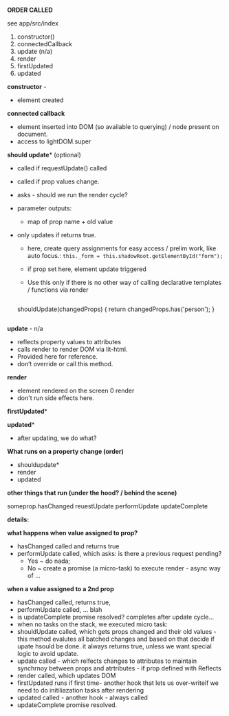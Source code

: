 __ORDER CALLED__

see app/src/index

1. constructor()
2. connectedCallback
4. update (n/a)
5. render
6. firstUpdated
7. updated

**constructor** - 
 - element created

**connected callback** 
- element inserted into DOM (so available to querying) / node present on document.  
- access to lightDOM.super 

**should update*** (optional) 
- called if requestUpdate() called 
- called if prop values change. 
- asks - should we run the render cycle? 
- parameter outputs: 
  - map of prop name + old value
- only updates if returns true.

  - here, create query assignments for easy access / prelim work, like auto focus.: 
    `this._form = this.shadowRoot.getElementById("form");`
  - if prop set here, element update triggered  
  - Use this only if there is no other way of calling declarative templates / functions via render

	```js
  shouldUpdate(changedProps) {
		return changedProps.has('person');
  }
  ```

**update** - n/a

- reflects property values to attributes 
- calls render to render DOM via lit-html. 
- Provided here for reference. 
- don’t override or call this method.  

**render** 
- element rendered on the screen  0 render 
- don't run side effects here. 

**firstUpdated***

**updated*** 

- after updating, we do what?


__What runs on a property change (order)__
    
- shouldupdate*
- render
- updated

__other things that run (under the hood? / behind the scene)__

someprop.hasChanged
reuestUpdate
performUpdate
updateComplete

__details:__

__what happens when value assigned to prop?__

- hasChanged called and returns true
- performUpdate called, which asks: is there a previous request pending? 
  - Yes ~ do nada; 
  - No ~ create a promise (a micro-task) to execute render - async way of ... 

__when a value assigned to a 2nd prop__

- hasChanged called, returns true,  
- performUpdate called, ... blah
- is updateComplete promise resolved? completes after update cycle... 
- when no tasks on the stack, we executed micro task: 
- shouldUpdate called, which gets props changed and their old values - this method evalutes all batched changes and based on that decide if upate hsould be done.  it always returns true, unless we want special logic to avoid update.  
- update called - which relfects changes to attributes to maintain synchrnoy between props and atrtributes - if prop defined with Reflects
- render called, which updates DOM
- firstUpdated runs if first time- another hook that lets us over-writeif we need to do initiliazation tasks after rendering
- updated called - another hook - always called
- updateComplete promise resolved. 



